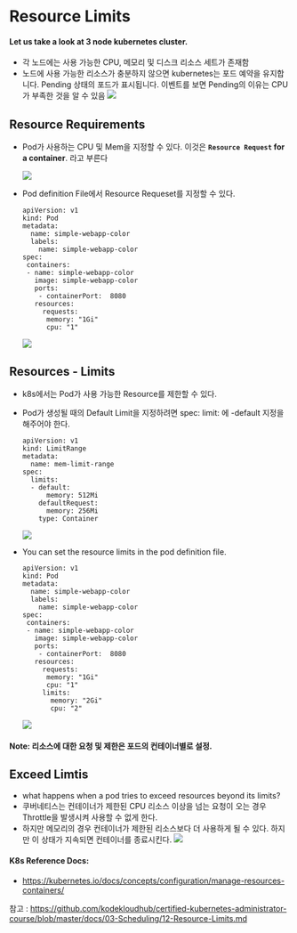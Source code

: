 # Resource Limits
#### Let us take a look at 3 node kubernetes cluster.
- 각 노드에는 사용 가능한 CPU, 메모리 및 디스크 리소스 세트가 존재함
- 노드에 사용 가능한 리소스가 충분하지 않으면 kubernetes는 포드 예약을 유지합니다. Pending 상태의 포드가 표시됩니다. 이벤트를 보면 Pending의 이유는 CPU가 부족한 것을 알 수 있음
  <img src = https://github.com/kodekloudhub/certified-kubernetes-administrator-course/blob/master/images/rl.PNG>
  
## Resource Requirements
- Pod가 사용하는 CPU 및 Mem을 지정할 수 있다. 이것은 **`Resource Request` for a container**. 라고 부른다
  
  <img src = https://github.com/kodekloudhub/certified-kubernetes-administrator-course/blob/master/images/rr.PNG>
  
- Pod definition File에서 Resource Requeset를 지정할 수 있다.

  ```
  apiVersion: v1
  kind: Pod
  metadata:
    name: simple-webapp-color
    labels:
      name: simple-webapp-color
  spec:
   containers:
   - name: simple-webapp-color
     image: simple-webapp-color
     ports:
      - containerPort:  8080
     resources:
       requests:
        memory: "1Gi"
        cpu: "1"
  ```
  <img src = https://github.com/kodekloudhub/certified-kubernetes-administrator-course/blob/master/images/rr-pod.PNG>
   
## Resources - Limits
- k8s에서는 Pod가 사용 가능한 Resource를 제한할 수 있다.
- Pod가 생성될 때의 Default Limit을 지정하려면 spec: limit: 에 -default 지정을 해주어야 한다.
  ```
  apiVersion: v1
  kind: LimitRange
  metadata:
    name: mem-limit-range
  spec:
    limits:
    - default:
        memory: 512Mi
      defaultRequest:
        memory: 256Mi
      type: Container
   ```
  
  <img src = https://github.com/kodekloudhub/certified-kubernetes-administrator-course/blob/master/images/rsl.PNG>
  
  
- You can set the resource limits in the pod definition file.
  
  ```
  apiVersion: v1
  kind: Pod
  metadata:
    name: simple-webapp-color
    labels:
      name: simple-webapp-color
  spec:
   containers:
   - name: simple-webapp-color
     image: simple-webapp-color
     ports:
      - containerPort:  8080
     resources:
       requests:
        memory: "1Gi"
        cpu: "1"
       limits:
         memory: "2Gi"
         cpu: "2"
  ```
  <img src = https://github.com/kodekloudhub/certified-kubernetes-administrator-course/blob/master/images/rsl1.PNG>
  
#### Note: 리소스에 대한 요청 및 제한은 포드의 컨테이너별로 설정.
  
## Exceed Limtis
- what happens when a pod tries to exceed resources beyond its limits?
- 쿠버네티스는 컨테이너가 제한된 CPU 리소스 이상을 넘는 요청이 오는 경우 Throttle을 발생시켜 사용할 수 없게 한다. 
- 하지만 메모리의 경우 컨테이너가 제한된 리소스보다 더 사용하게 될 수 있다. 하지만 이 상태가 지속되면 컨테이너를 종료시킨다.
   <img src = https://github.com/kodekloudhub/certified-kubernetes-administrator-course/blob/master/images/el.PNG>
   
  
#### K8s Reference Docs:
- https://kubernetes.io/docs/concepts/configuration/manage-resources-containers/

참고 : https://github.com/kodekloudhub/certified-kubernetes-administrator-course/blob/master/docs/03-Scheduling/12-Resource-Limits.md
  
